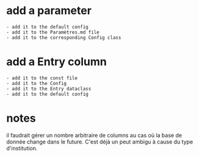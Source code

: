 # add a parameter
    - add it to the default config
    - add it to the Paramètres.md file
    - add it to the corresponding Config class
# add a Entry column
    - add it to the const file
    - add it to the Config
    - add it to the Entry dataclass
    - add it to the default config

# notes

il faudrait gérer un nombre arbitraire de columns au cas où la base de donnée change dans le future. C'est déjà un peut ambigu à cause du type d'institution.
